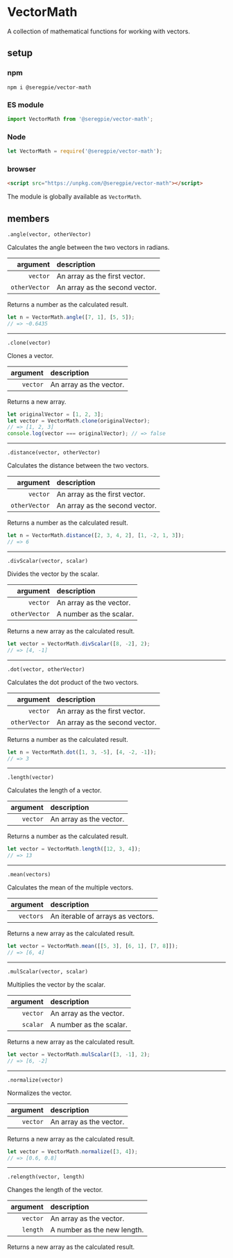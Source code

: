 # VectorMath

A collection of mathematical functions for working with vectors.

## setup

### npm

```shell
npm i @seregpie/vector-math
```

### ES module

```javascript
import VectorMath from '@seregpie/vector-math';
```

### Node

```javascript
let VectorMath = require('@seregpie/vector-math');
```

### browser

```html
<script src="https://unpkg.com/@seregpie/vector-math"></script>
```

The module is globally available as `VectorMath`.

## members

`.angle(vector, otherVector)`

Calculates the angle between the two vectors in radians.

| argument | description |
| ---: | :--- |
| `vector` | An array as the first vector. |
| `otherVector` | An array as the second vector. |

Returns a number as the calculated result.

```javascript
let n = VectorMath.angle([7, 1], [5, 5]);
// => ~0.6435
```

---

`.clone(vector)`

Clones a vector.

| argument | description |
| ---: | :--- |
| `vector` | An array as the vector. |

Returns a new array.

```javascript
let originalVector = [1, 2, 3];
let vector = VectorMath.clone(originalVector);
// => [1, 2, 3]
console.log(vector === originalVector); // => false
```

---

`.distance(vector, otherVector)`

Calculates the distance between the two vectors.

| argument | description |
| ---: | :--- |
| `vector` | An array as the first vector. |
| `otherVector` | An array as the second vector. |

Returns a number as the calculated result.

```javascript
let n = VectorMath.distance([2, 3, 4, 2], [1, -2, 1, 3]);
// => 6
```

---

`.divScalar(vector, scalar)`

Divides the vector by the scalar.

| argument | description |
| ---: | :--- |
| `vector` | An array as the vector. |
| `otherVector` | A number as the scalar. |

Returns a new array as the calculated result.

```javascript
let vector = VectorMath.divScalar([8, -2], 2);
// => [4, -1]
```

---

`.dot(vector, otherVector)`

Calculates the dot product of the two vectors.

| argument | description |
| ---: | :--- |
| `vector` | An array as the first vector. |
| `otherVector` | An array as the second vector. |

Returns a number as the calculated result.

```javascript
let n = VectorMath.dot([1, 3, -5], [4, -2, -1]);
// => 3
```

---

`.length(vector)`

Calculates the length of a vector.

| argument | description |
| ---: | :--- |
| `vector` | An array as the vector. |

Returns a number as the calculated result.

```javascript
let vector = VectorMath.length([12, 3, 4]);
// => 13
```

---

`.mean(vectors)`

Calculates the mean of the multiple vectors.

| argument | description |
| ---: | :--- |
| `vectors` | An iterable of arrays as vectors. |

Returns a new array as the calculated result.

```javascript
let vector = VectorMath.mean([[5, 3], [6, 1], [7, 8]]);
// => [6, 4]
```

---

`.mulScalar(vector, scalar)`

Multiplies the vector by the scalar.

| argument | description |
| ---: | :--- |
| `vector` | An array as the vector. |
| `scalar` | A number as the scalar. |

Returns a new array as the calculated result.

```javascript
let vector = VectorMath.mulScalar([3, -1], 2);
// => [6, -2]
```

---

`.normalize(vector)`

Normalizes the vector.

| argument | description |
| ---: | :--- |
| `vector` | An array as the vector. |

Returns a new array as the calculated result.

```javascript
let vector = VectorMath.normalize([3, 4]);
// => [0.6, 0.8]
```

---

`.relength(vector, length)`

Changes the length of the vector.

| argument | description |
| ---: | :--- |
| `vector` | An array as the vector. |
| `length` | A number as the new length. |

Returns a new array as the calculated result.
